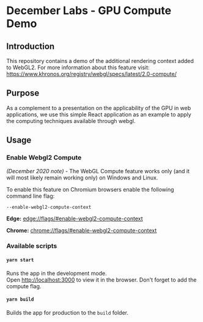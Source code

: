 # December Labs - GPU Compute Demo

## Introduction

This repository contains a demo of the additional rendering context added to WebGL2.
For more information about this feature visit: https://www.khronos.org/registry/webgl/specs/latest/2.0-compute/

## Purpose

As a complement to a presentation on the applicability of the GPU in web applications, we use this simple React application as an example to apply the computing techniques available through webgl.

## Usage

### Enable Webgl2 Compute

_(December 2020 note) -_ The WebGL Compute feature works only (and it will most likely remain working only) on Windows and Linux.

To enable this feature on Chromium browsers enable the following command line flag:

`--enable-webgl2-compute-context` 

**Edge:** [edge://flags/#enable-webgl2-compute-context](edge://flags/#enable-webgl2-compute-context)

**Chrome:** [chrome://flags/#enable-webgl2-compute-context](chrome://flags/#enable-webgl2-compute-context)

### Available scripts

#### `yarn start` 

Runs the app in the development mode.<br>
Open [http://localhost:3000](http://localhost:3000) to view it in the browser. Don't forget to add the compute flag.

#### `yarn build`

Builds the app for production to the `build` folder.
